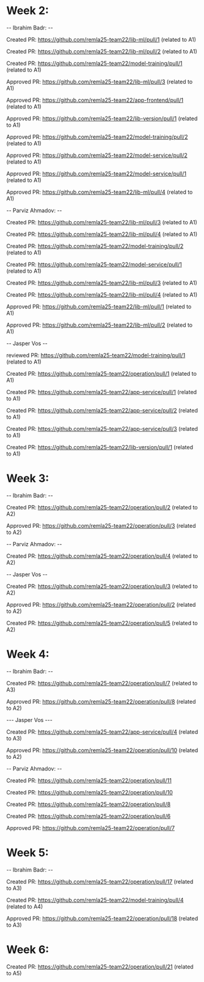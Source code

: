 # Week 2:

-- Ibrahim Badr: --

Created PR: https://github.com/remla25-team22/lib-ml/pull/1  (related to A1)

Created PR: https://github.com/remla25-team22/lib-ml/pull/2  (related to A1)

Created PR: https://github.com/remla25-team22/model-training/pull/1  (related to A1)

Approved PR: https://github.com/remla25-team22/lib-ml/pull/3  (related to A1)

Approved PR: https://github.com/remla25-team22/app-frontend/pull/1  (related to A1)

Approved PR: https://github.com/remla25-team22/lib-version/pull/1  (related to A1)

Approved PR: https://github.com/remla25-team22/model-training/pull/2  (related to A1)

Approved PR: https://github.com/remla25-team22/model-service/pull/2  (related to A1)

Approved PR: https://github.com/remla25-team22/model-service/pull/1  (related to A1)

Approved PR: https://github.com/remla25-team22/lib-ml/pull/4  (related to A1)



-- Parviz Ahmadov: --

Created PR: https://github.com/remla25-team22/lib-ml/pull/3  (related to A1)

Created PR: https://github.com/remla25-team22/lib-ml/pull/4  (related to A1)

Created PR: https://github.com/remla25-team22/model-training/pull/2  (related to A1)

Created PR: https://github.com/remla25-team22/model-service/pull/1  (related to A1)

Created PR: https://github.com/remla25-team22/lib-ml/pull/3  (related to A1)

Created PR: https://github.com/remla25-team22/lib-ml/pull/4  (related to A1)

Approved PR: https://github.com/remla25-team22/lib-ml/pull/1  (related to A1)

Approved PR: https://github.com/remla25-team22/lib-ml/pull/2  (related to A1)


-- Jasper Vos --

reviewed PR: https://github.com/remla25-team22/model-training/pull/1  (related to A1)

Created PR: https://github.com/remla25-team22/operation/pull/1  (related to A1)

Created PR: https://github.com/remla25-team22/app-service/pull/1  (related to A1)

Created PR: https://github.com/remla25-team22/app-service/pull/2  (related to A1)

Created PR: https://github.com/remla25-team22/app-service/pull/3  (related to A1)

Created PR: https://github.com/remla25-team22/lib-version/pull/1  (related to A1)

# Week 3:

-- Ibrahim Badr: --

Created PR: https://github.com/remla25-team22/operation/pull/2  (related to A2)

Approved PR: https://github.com/remla25-team22/operation/pull/3  (related to A2)


-- Parviz Ahmadov: --

Created PR: https://github.com/remla25-team22/operation/pull/4  (related to A2)


-- Jasper Vos --

Created PR: https://github.com/remla25-team22/operation/pull/3  (related to A2)

Approved PR: https://github.com/remla25-team22/operation/pull/2  (related to A2)

Created PR: https://github.com/remla25-team22/operation/pull/5  (related to A2)


  
# Week 4:

-- Ibrahim Badr: --

Created PR: https://github.com/remla25-team22/operation/pull/7  (related to A3)

Approved PR: https://github.com/remla25-team22/operation/pull/8  (related to A2)


--- Jasper Vos ---

Created PR: https://github.com/remla25-team22/app-service/pull/4 (related to A3)

Approved PR: https://github.com/remla25-team22/operation/pull/10 (related to A2)


-- Parviz Ahmadov: --

Created PR: https://github.com/remla25-team22/operation/pull/11

Created PR: https://github.com/remla25-team22/operation/pull/10

Created PR: https://github.com/remla25-team22/operation/pull/8

Created PR: https://github.com/remla25-team22/operation/pull/6

Approved PR: https://github.com/remla25-team22/operation/pull/7

# Week 5:

-- Ibrahim Badr: --

Created PR: https://github.com/remla25-team22/operation/pull/17  (related to A3)

Created PR:  https://github.com/remla25-team22/model-training/pull/4   (related to A4)

Approved PR: https://github.com/remla25-team22/operation/pull/18  (related to A3)

# Week 6: 
Created PR: https://github.com/remla25-team22/operation/pull/21 (related to A5)


